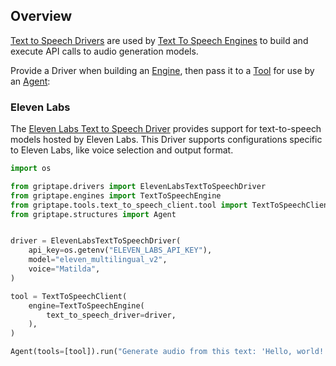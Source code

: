 ## Overview

[Text to Speech Drivers](../../reference/griptape/drivers/text_to_speech/index.md) are used by [Text To Speech Engines](../engines/audio-engines.md) to build and execute API calls to audio generation models.

Provide a Driver when building an [Engine](../engines/audio-engines.md), then pass it to a [Tool](../tools/index.md) for use by an [Agent](../structures/agents.md):

### Eleven Labs

The [Eleven Labs Text to Speech Driver](../../reference/griptape/drivers/text_to_speech/elevenlabs_text_to_speech_driver.md) provides support for text-to-speech models hosted by Eleven Labs. This Driver supports configurations specific to Eleven Labs, like voice selection and output format.

```python
import os

from griptape.drivers import ElevenLabsTextToSpeechDriver
from griptape.engines import TextToSpeechEngine
from griptape.tools.text_to_speech_client.tool import TextToSpeechClient
from griptape.structures import Agent


driver = ElevenLabsTextToSpeechDriver(
    api_key=os.getenv("ELEVEN_LABS_API_KEY"),
    model="eleven_multilingual_v2",
    voice="Matilda",
)

tool = TextToSpeechClient(
    engine=TextToSpeechEngine(
        text_to_speech_driver=driver,
    ),
)

Agent(tools=[tool]).run("Generate audio from this text: 'Hello, world!'")
```
